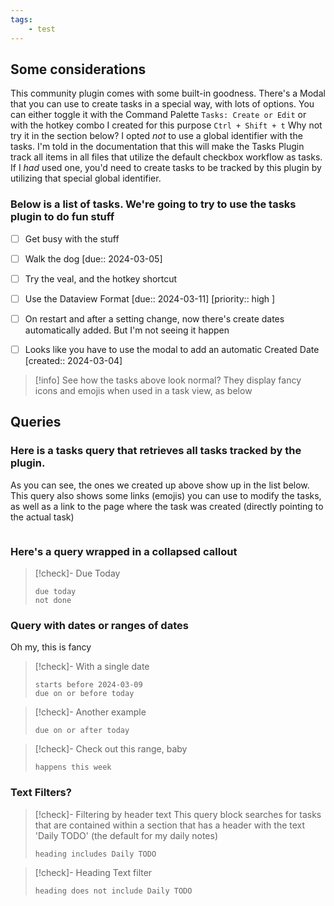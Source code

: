 ```yaml
---
tags:
    - test
---
```



## Some considerations
This community plugin comes with some built-in goodness.  There's a Modal that you can use to create tasks in a special way, with lots of options.  You can either toggle it with the Command Palette `Tasks: Create or Edit` or with the hotkey combo I created for this purpose `Ctrl + Shift + t`
Why not try it in the section below?
I opted _not_ to use a global identifier with the tasks.  I'm told in the documentation that this will make the Tasks Plugin track all items in all files that utilize the default checkbox workflow as tasks.  If I _had_ used one, you'd need to create tasks to be tracked by this plugin by utilizing that special global identifier.

### Below is a list of tasks.  We're going to try to use the tasks plugin to do fun stuff

- [ ] Get busy with the stuff
- [ ] Walk the dog  [due:: 2024-03-05]
- [ ] Try the veal, and the hotkey shortcut
- [ ] Use the Dataview Format  [due:: 2024-03-11] [priority:: high ]
- [ ] On restart and after a setting change, now there's create dates automatically added.  But I'm not seeing it happen
- [ ] Looks like you have to use the modal to add an automatic Created Date  [created:: 2024-03-04]



> [!info] 
> See how the tasks above look normal?  They display fancy icons and emojis when used in a task view, as below



## Queries
### Here is a tasks query that retrieves all tasks tracked by the plugin. 
As you can see, the ones we created up above show up in the list below.  This query also shows some links (emojis) you can use to modify the tasks, as well as a link to the page where the task was created (directly pointing to the actual task)

```tasks
```



### Here's a query wrapped in a collapsed callout
>[!check]- Due Today
>```tasks
>due today
>not done


### Query with dates or ranges of dates
Oh my, this is fancy
>[!check]- With a single date
>```tasks
>starts before 2024-03-09
>due on or before today

>[!check]- Another example
>```tasks
>due on or after today

>[!check]- Check out this range, baby
>```tasks
>happens this week

### Text Filters?
>[!check]- Filtering by header text
>This query block searches for tasks that are contained within a section that has a header with the text 'Daily TODO' (the default for my daily notes)
>```tasks
>heading includes Daily TODO


>[!check]- Heading Text filter
>```tasks
>heading does not include Daily TODO